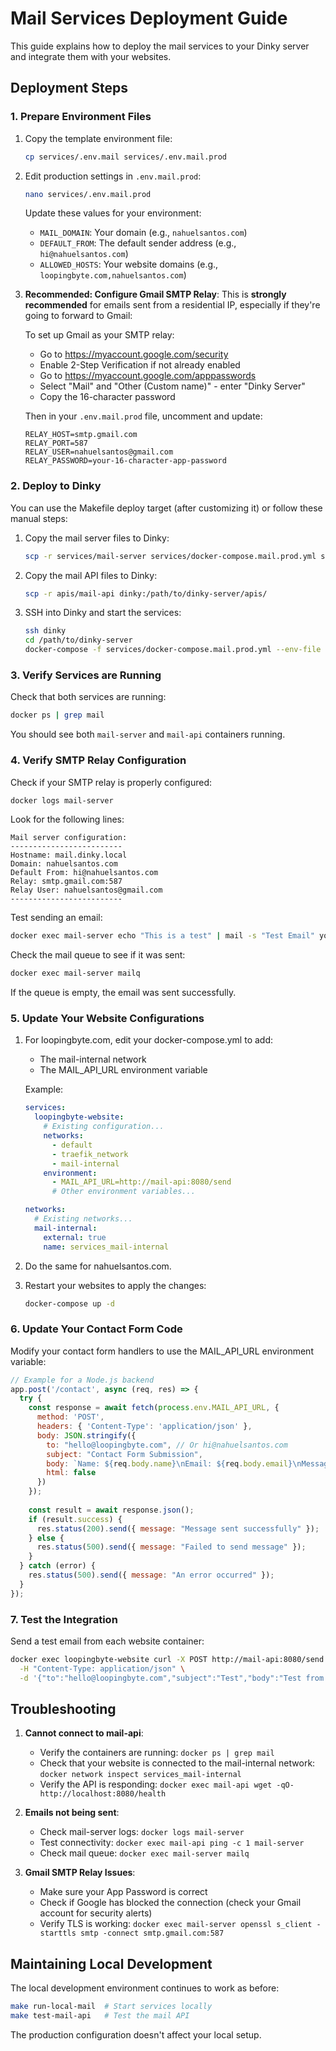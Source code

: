 # Mail Services Deployment Guide

This guide explains how to deploy the mail services to your Dinky server and integrate them with your websites.

## Deployment Steps

### 1. Prepare Environment Files

1. Copy the template environment file:
   ```bash
   cp services/.env.mail services/.env.mail.prod
   ```

2. Edit production settings in `.env.mail.prod`:
   ```bash
   nano services/.env.mail.prod
   ```
   
   Update these values for your environment:
   - `MAIL_DOMAIN`: Your domain (e.g., `nahuelsantos.com`)
   - `DEFAULT_FROM`: The default sender address (e.g., `hi@nahuelsantos.com`)
   - `ALLOWED_HOSTS`: Your website domains (e.g., `loopingbyte.com,nahuelsantos.com`)

3. **Recommended: Configure Gmail SMTP Relay**:
   This is **strongly recommended** for emails sent from a residential IP, especially 
   if they're going to forward to Gmail:

   To set up Gmail as your SMTP relay:
   - Go to https://myaccount.google.com/security
   - Enable 2-Step Verification if not already enabled
   - Go to https://myaccount.google.com/apppasswords
   - Select "Mail" and "Other (Custom name)" - enter "Dinky Server"
   - Copy the 16-character password

   Then in your `.env.mail.prod` file, uncomment and update:
   ```
   RELAY_HOST=smtp.gmail.com
   RELAY_PORT=587
   RELAY_USER=nahuelsantos@gmail.com
   RELAY_PASSWORD=your-16-character-app-password
   ```

### 2. Deploy to Dinky

You can use the Makefile deploy target (after customizing it) or follow these manual steps:

1. Copy the mail server files to Dinky:
   ```bash
   scp -r services/mail-server services/docker-compose.mail.prod.yml services/.env.mail.prod dinky:/path/to/dinky-server/
   ```

2. Copy the mail API files to Dinky:
   ```bash
   scp -r apis/mail-api dinky:/path/to/dinky-server/apis/
   ```

3. SSH into Dinky and start the services:
   ```bash
   ssh dinky
   cd /path/to/dinky-server
   docker-compose -f services/docker-compose.mail.prod.yml --env-file services/.env.mail.prod up -d
   ```

### 3. Verify Services are Running

Check that both services are running:

```bash
docker ps | grep mail
```

You should see both `mail-server` and `mail-api` containers running.

### 4. Verify SMTP Relay Configuration

Check if your SMTP relay is properly configured:

```bash
docker logs mail-server
```

Look for the following lines:
```
Mail server configuration:
-------------------------
Hostname: mail.dinky.local
Domain: nahuelsantos.com
Default From: hi@nahuelsantos.com
Relay: smtp.gmail.com:587
Relay User: nahuelsantos@gmail.com
-------------------------
```

Test sending an email:

```bash
docker exec mail-server echo "This is a test" | mail -s "Test Email" your-test-email@example.com
```

Check the mail queue to see if it was sent:

```bash
docker exec mail-server mailq
```

If the queue is empty, the email was sent successfully.

### 5. Update Your Website Configurations

1. For loopingbyte.com, edit your docker-compose.yml to add:
   - The mail-internal network
   - The MAIL_API_URL environment variable

   Example:
   ```yaml
   services:
     loopingbyte-website:
       # Existing configuration...
       networks:
         - default
         - traefik_network
         - mail-internal
       environment:
         - MAIL_API_URL=http://mail-api:8080/send
         # Other environment variables...

   networks:
     # Existing networks...
     mail-internal:
       external: true
       name: services_mail-internal
   ```

2. Do the same for nahuelsantos.com.

3. Restart your websites to apply the changes:
   ```bash
   docker-compose up -d
   ```

### 6. Update Your Contact Form Code

Modify your contact form handlers to use the MAIL_API_URL environment variable:

```javascript
// Example for a Node.js backend
app.post('/contact', async (req, res) => {
  try {
    const response = await fetch(process.env.MAIL_API_URL, {
      method: 'POST',
      headers: { 'Content-Type': 'application/json' },
      body: JSON.stringify({
        to: "hello@loopingbyte.com", // Or hi@nahuelsantos.com
        subject: "Contact Form Submission",
        body: `Name: ${req.body.name}\nEmail: ${req.body.email}\nMessage: ${req.body.message}`,
        html: false
      })
    });
    
    const result = await response.json();
    if (result.success) {
      res.status(200).send({ message: "Message sent successfully" });
    } else {
      res.status(500).send({ message: "Failed to send message" });
    }
  } catch (error) {
    res.status(500).send({ message: "An error occurred" });
  }
});
```

### 7. Test the Integration

Send a test email from each website container:

```bash
docker exec loopingbyte-website curl -X POST http://mail-api:8080/send \
  -H "Content-Type: application/json" \
  -d '{"to":"hello@loopingbyte.com","subject":"Test","body":"Test from loopingbyte"}'
```

## Troubleshooting

1. **Cannot connect to mail-api**:
   - Verify the containers are running: `docker ps | grep mail`
   - Check that your website is connected to the mail-internal network: `docker network inspect services_mail-internal`
   - Verify the API is responding: `docker exec mail-api wget -qO- http://localhost:8080/health`

2. **Emails not being sent**:
   - Check mail-server logs: `docker logs mail-server`
   - Test connectivity: `docker exec mail-api ping -c 1 mail-server`
   - Check mail queue: `docker exec mail-server mailq`

3. **Gmail SMTP Relay Issues**:
   - Make sure your App Password is correct
   - Check if Google has blocked the connection (check your Gmail account for security alerts)
   - Verify TLS is working: `docker exec mail-server openssl s_client -starttls smtp -connect smtp.gmail.com:587`

## Maintaining Local Development

The local development environment continues to work as before:

```bash
make run-local-mail  # Start services locally
make test-mail-api   # Test the mail API
```

The production configuration doesn't affect your local setup. 